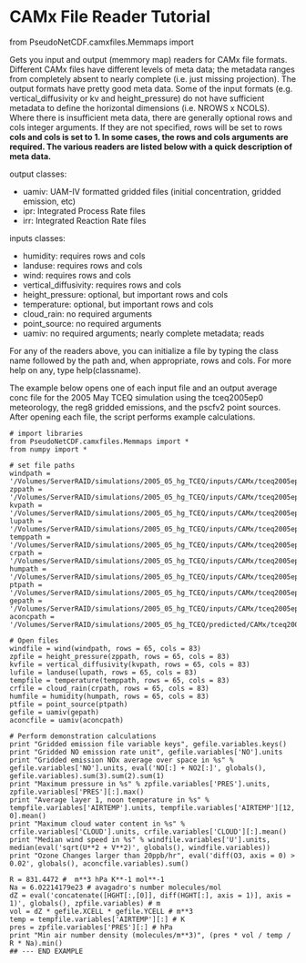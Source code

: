 # CAMx File Reader Tutorial #

from PseudoNetCDF.camxfiles.Memmaps import 

Gets you input and output (memmory map) readers for CAMx file formats.  Different CAMx files have different levels of meta data; the metadata ranges from completely absent  to nearly complete (i.e. just missing projection).  The  output formats have pretty good meta data.  Some of
the input formats (e.g. vertical\_diffusivity or kv and height\_pressure) do not have sufficient metadata to define the horizontal dimensions (i.e. NROWS x  NCOLS).  Where there is insufficient meta data, there are generally optional rows and cols integer arguments.  If they are not specified, rows will be set to rows **cols and cols is set to 1.  In some cases, the rows and cols arguments are required.  The various readers are listed below with a quick description of meta  data.**

output classes:
  * uamiv: UAM-IV formatted gridded files (initial concentration, gridded emission, etc)
  * ipr: Integrated Process Rate files
  * irr: Integrated Reaction Rate files

inputs classes:
  * humidity: requires rows and cols
  * landuse: requires rows and cols
  * wind: requires rows and cols
  * vertical\_diffusivity: requires rows and cols
  * height\_pressure: optional, but important rows and cols
  * temperature: optional, but important rows and cols
  * cloud\_rain: no required arguments
  * point\_source: no required arguments
  * uamiv: no required arguments; nearly complete metadata; reads


For any of the readers above, you can initialize a file by typing the class name followed by the path and, when appropriate, rows and cols.
For more help on any, type help(classname).

The example below opens one of each input file and an output average conc file for the 2005 May TCEQ simulation using the tceq2005ep0 meteorology, the reg8 gridded emissions, and the pscfv2 point sources.  After opening each file, the script performs example calculations.

```
# import libraries
from PseudoNetCDF.camxfiles.Memmaps import *
from numpy import *

# set file paths
windpath = '/Volumes/ServerRAID/simulations/2005_05_hg_TCEQ/inputs/CAMx/tceq2005ep0/grid_04k/camx_wind.20050519.hgbpa_04km.2005ep0_eta_dbemis_fddats_uhsst_utcsrlulc.v45'
zppath = '/Volumes/ServerRAID/simulations/2005_05_hg_TCEQ/inputs/CAMx/tceq2005ep0/grid_04k/camx_zp.20050519.hgbpa_04km.2005ep0_eta_dbemis_fddats_uhsst_utcsrlulc.v45'
kvpath = '/Volumes/ServerRAID/simulations/2005_05_hg_TCEQ/inputs/CAMx/tceq2005ep0/grid_04k/camx_kv.20050519.hgbpa_04km.2005ep0_eta_dbemis_fddats_uhsst_utcsrlulc.TKE.v45'
lupath = '/Volumes/ServerRAID/simulations/2005_05_hg_TCEQ/inputs/CAMx/tceq2005ep0/grid_04k/camx_landuse.hgbpa_04km.utcsr'
temppath = '/Volumes/ServerRAID/simulations/2005_05_hg_TCEQ/inputs/CAMx/tceq2005ep0/grid_04k/camx_temp.20050519.hgbpa_04km.2005ep0_eta_dbemis_fddats_uhsst_utcsrlulc.v45'
crpath = '/Volumes/ServerRAID/simulations/2005_05_hg_TCEQ/inputs/CAMx/tceq2005ep0/grid_04k/camx_cr.20050519.hgbpa_04km.2005ep0_eta_dbemis_fddats_uhsst_utcsrlulc.v45'
humpath = '/Volumes/ServerRAID/simulations/2005_05_hg_TCEQ/inputs/CAMx/tceq2005ep0/grid_04k/camx_hum.20050519.hgbpa_04km.2005ep0_eta_dbemis_fddats_uhsst_utcsrlulc.v45'
ptpath = '/Volumes/ServerRAID/simulations/2005_05_hg_TCEQ/inputs/CAMx/tceq2005ep0_reg8_pscfv2/grid_04k/camx_cb05_ei_el.20050519.hgb8h2.bc05may.reg7a_pscfv2'
gepath = '/Volumes/ServerRAID/simulations/2005_05_hg_TCEQ/inputs/CAMx/tceq2005ep0_reg8_pscfv2/grid_04k/camx_cb05_ei_lo.20050519.hgb8h2.bc05may.reg8.hgbpa_04km'
aconcpath = '/Volumes/ServerRAID/simulations/2005_05_hg_TCEQ/predicted/CAMx/tceq2005ep0_reg8_pscfv2/grid_04k/camx451_cb05.20050519.hgb8h2.bc05may.reg8_pscfv2.2005ep0_eta_dbemis_fddats_uhsst_utcsrlulc.avrg.hgbpa_04km'

# Open files
windfile = wind(windpath, rows = 65, cols = 83)
zpfile = height_pressure(zppath, rows = 65, cols = 83)
kvfile = vertical_diffusivity(kvpath, rows = 65, cols = 83)
lufile = landuse(lupath, rows = 65, cols = 83)
tempfile = temperature(temppath, rows = 65, cols = 83)
crfile = cloud_rain(crpath, rows = 65, cols = 83)
humfile = humidity(humpath, rows = 65, cols = 83)
ptfile = point_source(ptpath)
gefile = uamiv(gepath)
aconcfile = uamiv(aconcpath)

# Perform demonstration calculations
print "Gridded emission file variable keys", gefile.variables.keys()
print "Gridded NO emission rate unit", gefile.variables['NO'].units
print "Gridded emission NOx average over space in %s" % gefile.variables['NO'].units, eval('NO[:] + NO2[:]', globals(), gefile.variables).sum(3).sum(2).sum(1)
print "Maximum pressure in %s" % zpfile.variables['PRES'].units, zpfile.variables['PRES'][:].max()
print "Average layer 1, noon temperature in %s" % tempfile.variables['AIRTEMP'].units, tempfile.variables['AIRTEMP'][12, 0].mean()
print "Maximum cloud water content in %s" % crfile.variables['CLOUD'].units, crfile.variables['CLOUD'][:].mean()
print "Median wind speed in %s" % windfile.variables['U'].units, median(eval('sqrt(U**2 + V**2)', globals(), windfile.variables))
print "Ozone Changes larger than 20ppb/hr", eval('diff(O3, axis = 0) > 0.02', globals(), aconcfile.variables).sum()

R = 831.4472 #  m**3 hPa K**-1 mol**-1
Na = 6.02214179e23 # avagadro's number molecules/mol
dZ = eval('concatenate([HGHT[:,[0]], diff(HGHT[:], axis = 1)], axis = 1)', globals(), zpfile.variables) # m
vol = dZ * gefile.XCELL * gefile.YCELL # m**3
temp = tempfile.variables['AIRTEMP'][:] # K
pres = zpfile.variables['PRES'][:] # hPa
print "Min air number density (molecules/m**3)", (pres * vol / temp / R * Na).min()
## --- END EXAMPLE
```